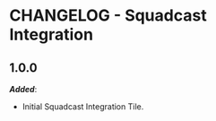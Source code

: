 # CHANGELOG - Squadcast Integration

## 1.0.0

***Added***: 

* Initial Squadcast Integration Tile.

